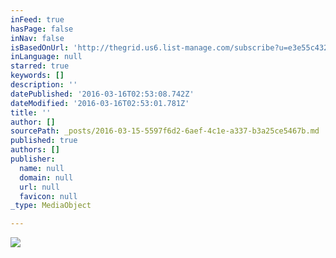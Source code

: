 ```yaml
---
inFeed: true
hasPage: false
inNav: false
isBasedOnUrl: 'http://thegrid.us6.list-manage.com/subscribe?u=e3e55c4321c915d4d6fb9f8f0&id=a1b15cc499'
inLanguage: null
starred: true
keywords: []
description: ''
datePublished: '2016-03-16T02:53:08.742Z'
dateModified: '2016-03-16T02:53:01.781Z'
title: ''
author: []
sourcePath: _posts/2016-03-15-5597f6d2-6aef-4c1e-a337-b3a25ce5467b.md
published: true
authors: []
publisher:
  name: null
  domain: null
  url: null
  favicon: null
_type: MediaObject

---
```

![](https://s3-us-west-2.amazonaws.com/the-grid-img/p/3d2d2a18bd312dcad84882bfe0985aab0cc83b7b.jpg)